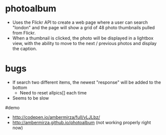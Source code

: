 # photoalbum
* Uses the Flickr API to create a web page where a user can search "london" and the page will show a grid of 48 photo thumbnails pulled from Flickr.
* When a thumbnail is clicked, the photo will be displayed in a lightbox view, with the ability to move to the next / previous photos and display the caption.

# bugs
* If search two different items, the newest "response" will be added to the bottom
  * Need to reset allpics[] each time 
* Seems to be slow 

#demo
* http://codepen.io/ambermirza/full/vLJLbz/
* http://ambermirza.github.io/photoalbum (not working properly right now)
